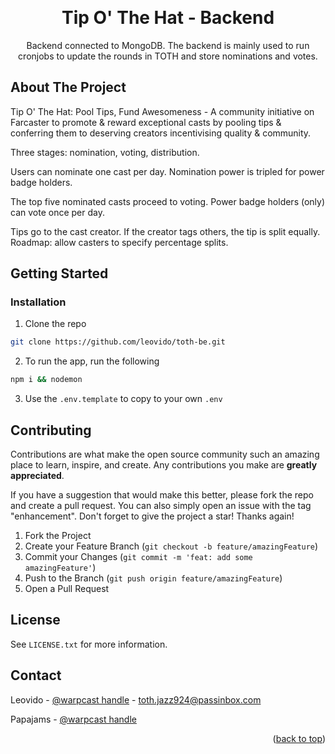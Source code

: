 <!-- Improved compatibility of back to top link: See: https://github.com/othneildrew/Best-README-Template/pull/73 -->

<a id="readme-top"></a>

<!--
*** Thanks for checking out the Best-README-Template. If you have a suggestion
*** that would make this better, please fork the repo and create a pull request
*** or simply open an issue with the tag "enhancement".
*** Don't forget to give the project a star!
*** Thanks again! Now go create something AMAZING! :D
-->

<!-- PROJECT LOGO -->
<br />
<div align="center">

<h1 align="center">Tip O' The Hat - Backend</h1>

  <p align="center">
    Backend connected to MongoDB.
    The backend is mainly used to run cronjobs to update the rounds in TOTH and store nominations and votes.
  </p>
</div>

<!-- ABOUT THE PROJECT -->

## About The Project

Tip O' The Hat: Pool Tips, Fund Awesomeness - A community initiative on Farcaster to promote & reward exceptional casts by pooling tips & conferring them to deserving creators incentivising quality & community.

Three stages: nomination, voting, distribution.

Users can nominate one cast per day. Nomination power is tripled for power badge holders.

The top five nominated casts proceed to voting. Power badge holders (only) can vote once per day.

Tips go to the cast creator. If the creator tags others, the tip is split equally. Roadmap: allow casters to specify percentage splits.

<!-- GETTING STARTED -->

## Getting Started

### Installation

1. Clone the repo

```sh
git clone https://github.com/leovido/toth-be.git
```

2. To run the app, run the following
  ```sh
  npm i && nodemon
  ```
3. Use the `.env.template` to copy to your own `.env`

<!-- CONTRIBUTING -->

## Contributing

Contributions are what make the open source community such an amazing place to learn, inspire, and create. Any contributions you make are **greatly appreciated**.

If you have a suggestion that would make this better, please fork the repo and create a pull request. You can also simply open an issue with the tag "enhancement".
Don't forget to give the project a star! Thanks again!

1. Fork the Project
2. Create your Feature Branch (`git checkout -b feature/amazingFeature`)
3. Commit your Changes (`git commit -m 'feat: add some amazingFeature'`)
4. Push to the Branch (`git push origin feature/amazingFeature`)
5. Open a Pull Request

<!-- LICENSE -->

## License

See `LICENSE.txt` for more information.

<!-- CONTACT -->

## Contact

Leovido - [@warpcast handle](https://warpcast.com/leovido.eth) - toth.jazz924@passinbox.com

Papajams - [@warpcast handle](https://warpcast.com/papa)

<p align="right">(<a href="#readme-top">back to top</a>)</p>
